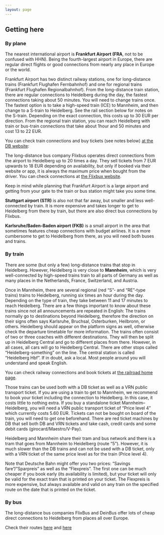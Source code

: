 ```yaml
---
layout: page
---
```


## Getting here

### By plane

The nearest international airport is **Frankfurt Airport (FRA**, not to be confused with HHN). Being
the fourth-largest airport in Europe, there are regular direct flights or good connections from
nearly any place in Europe or the world.

Frankfurt Airport has two distinct railway stations, one for long-distance trains (Frankfurt
Flughafen Fernbahnhof) and one for regional trains (Frankfurt Flughafen Regionalbahnhof). From the
long-distance train station, there are regular connections to Heidelberg during the day, the fastest
connections taking about 50 minutes. You will need to change trains once. The fastest option is to
take a high-speed train (ICE) to Mannheim, and then change to a S-train to Heidelberg. See the rail
section below for notes on the S-train. Depending on the exact connection, this costs up to 30 EUR
per direction. From the regional train station, you can reach Heidelberg with train or bus-train
connections that take about 1hour and 50 minutes and cost 13 to 22 EUR.

You can check train connections and buy tickets (see notes below)
[at the DB website](https://www.bahn.com/en/view/index.shtml):

The long-distance bus company Flixbus operates direct connections from the airport to Heidelberg up
to 20 times a day. They sell tickets from 7 EUR upwards to 18 EUR depending on availability, but
only if booked via their website or app, it is always the maximum price when bought from the driver.
You can check connections at [the Flixbux website](https://www.flixbus.com/).

Keep in mind while planning that Frankfurt Airport is a large airport and getting from your gate to
the train or bus station might take you some time.

**Stuttgart airport (STR)** is also not that far away, but smaller and less well-connected by train.
It is more expensive and takes longer to get to Heidelberg from there by train, but there are also
direct bus connections by Flixbus.

**Karlsruhe/Baden-Baden airport (FKB)** is a small airport in the area that sometimes features cheap
connections with budget airlines. It is a more cumbersome to get to Heidelberg from there, as you
will need both buses and trains.

### By train

There are some (but only a few) long-distance trains that stop in Heidelberg. However, Heidelberg is
very close to **Mannheim**, which is very well-connected by high-speed trains train to all parts of
Germany as well as many places in the Netherlands, France, Switzerland, and Austria.

Once in Mannheim, there are several regional (red “S”- and “RE”-type trains) trains to Heidelberg,
running six times an hour during the day. Depending on the type of train, they take between 11 and
17 minutes to reach Heidelberg. There are a few things important to know about these trains since
not all announcements are repeated in English: The trains normally go to destinations beyond
Heidelberg, therefore the direction on their signs often says Karlsruhe, Bruchsal, Osterburken,
Heilbronn, or others. Heidelberg should appear on the platform signs as well, otherwise check the
departure timetable for more information. The trains often consist of two or three coaches with
different destinations. They will then be split up in Heidelberg Central and go to different places
from there. However, in all cases, all cars will go to Heidelberg Central. There are other stops
called “Heidelberg-something” on the line. The central station is called “Heidelberg Hbf”. If in
doubt, ask a local. Most people around you will understand and speak English.

You can check railway connections and book tickets at [the railroad home
page](https://www.bahn.com/en/view/index.shtml).

Those trains can be used both with a DB ticket as well as a VRN public transport ticket.  If you are
using a train to get to Mannheim, we recommend to book your ticket including the connection to
Heidelberg. In this case, it costs little to nothing extra. If you buy a standalone ticket
Mannheim–Heidelberg, you will need a VRN public transport ticket of “Price level 4” which currently
costs 5.60 EUR. Tickets can not be bought on board of the train, you will need to get one
beforehand. There are red ticket machines by DB that sell both DB and VRN tickets and take cash,
credit cards and some debit cards (girocard/Maestro/V-Pay).

Heidelberg and Mannheim share their tram and bus network and there is a tram that goes from Mannheim
to Heidelberg (route “5”). However, it is much slower than the DB trains and can not be used with a
DB ticket, only with a VRN ticket of the same price level as for the train (Price level 4).

Note that Deutsche Bahn might offer you two prices: “Savings fare”/”Sparpreis” as well as the
“Flexpreis”. The first one can be much cheaper if you book early (its availability is limited), but
your ticket will only be valid for the exact train that is printed on your ticket. The Flexpreis is
more expensive, but always available and valid on any train on the specified route on the date that
is printed on the ticket.

### By bus

The long-distance bus companies FlixBus and DeinBus offer lots of cheap direct connections to
Heidelberg from places all over Europe.

Check their routes [here](https://www.flixbus.com/bus-routes#/map/59) and
[here](https://www.deinbus.de/fernbus/)
